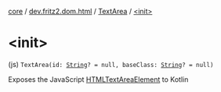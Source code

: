 [core](../../index.md) / [dev.fritz2.dom.html](../index.md) / [TextArea](index.md) / [&lt;init&gt;](./-init-.md)

# &lt;init&gt;

(js) `TextArea(id: `[`String`](https://kotlinlang.org/api/latest/jvm/stdlib/kotlin/-string/index.html)`? = null, baseClass: `[`String`](https://kotlinlang.org/api/latest/jvm/stdlib/kotlin/-string/index.html)`? = null)`

Exposes the JavaScript [HTMLTextAreaElement](https://developer.mozilla.org/en/docs/Web/API/HTMLTextAreaElement) to Kotlin

